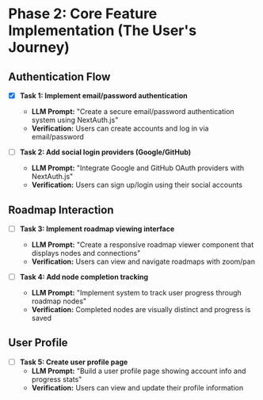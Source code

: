 # Phase 2: Core Feature Implementation (The User's Journey)

## Authentication Flow
- [x] **Task 1: Implement email/password authentication**
    - **LLM Prompt:** "Create a secure email/password authentication system using NextAuth.js"
    - **Verification:** Users can create accounts and log in via email/password

- [ ] **Task 2: Add social login providers (Google/GitHub)**
    - **LLM Prompt:** "Integrate Google and GitHub OAuth providers with NextAuth.js"
    - **Verification:** Users can sign up/login using their social accounts

## Roadmap Interaction
- [ ] **Task 3: Implement roadmap viewing interface**
    - **LLM Prompt:** "Create a responsive roadmap viewer component that displays nodes and connections"
    - **Verification:** Users can view and navigate roadmaps with zoom/pan

- [ ] **Task 4: Add node completion tracking**
    - **LLM Prompt:** "Implement system to track user progress through roadmap nodes"
    - **Verification:** Completed nodes are visually distinct and progress is saved

## User Profile
- [ ] **Task 5: Create user profile page**
    - **LLM Prompt:** "Build a user profile page showing account info and progress stats"
    - **Verification:** Users can view and update their profile information